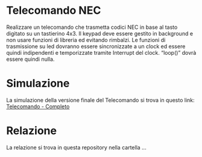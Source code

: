 # Telecomando NEC
Realizzare un telecomando che trasmetta codici NEC in base al tasto digitato su un tastierino 4x3. Il keypad deve essere gestito in background e non usare funzioni di libreria ed evitando rimbalzi. Le funzioni di trasmissione su led dovranno essere sincronizzate a un clock ed essere quindi indipendenti e temporizzate tramite Interrupt del clock. “loop()” dovrà essere quindi nulla.

# Simulazione
La simulazione della versione finale del Telecomando si trova in questo link:
[Telecomando - Completo](https://wokwi.com/projects/374504307076985857)

# Relazione
La relazione si trova in questa repository nella cartella ...
